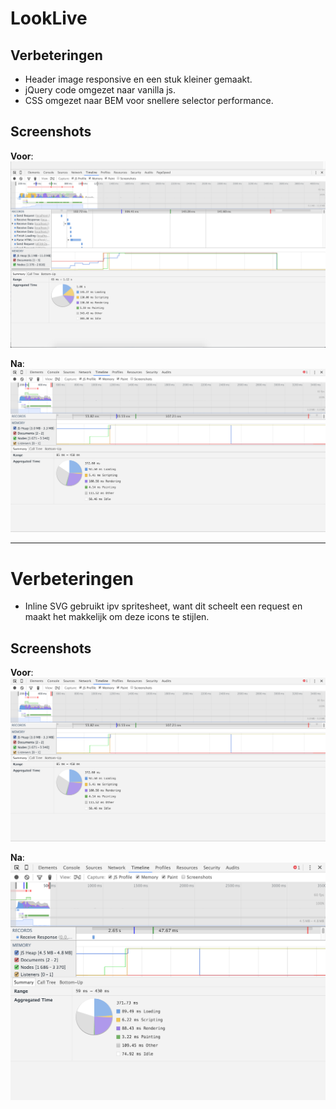 # LookLive

## Verbeteringen
- Header image responsive en een stuk kleiner gemaakt.
- jQuery code omgezet naar vanilla js.
- CSS omgezet naar BEM voor snellere selector performance.

## Screenshots
**Voor**:
![voor](screenshots/voor.png)

**Na**:
![na](screenshots/na.png)

***

# Verbeteringen
- Inline SVG gebruikt ipv spritesheet, want dit scheelt een request en maakt het makkelijk om deze icons te stijlen.

## Screenshots
**Voor**:
![na](screenshots/na.png)

**Na**:
![voor](screenshots/na-svg.png)
